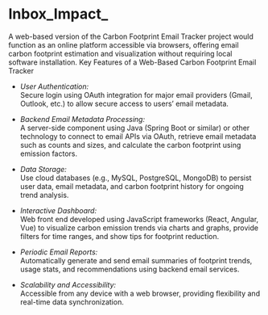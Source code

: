 # Inbox_Impact_
A web-based version of the Carbon Footprint Email Tracker project would function as an online platform accessible via browsers, offering email carbon footprint estimation and visualization without requiring local software installation.
Key Features of a Web-Based Carbon Footprint Email Tracker

- *User Authentication:*  
  Secure login using OAuth integration for major email providers (Gmail, Outlook, etc.) to allow secure access to users’ email metadata.

- *Backend Email Metadata Processing:*  
  A server-side component using Java (Spring Boot or similar) or other technology to connect to email APIs via OAuth, retrieve email metadata such as counts and sizes, and calculate the carbon footprint using emission factors.

- *Data Storage:*  
  Use cloud databases (e.g., MySQL, PostgreSQL, MongoDB) to persist user data, email metadata, and carbon footprint history for ongoing trend analysis.

- *Interactive Dashboard:*  
  Web front end developed using JavaScript frameworks (React, Angular, Vue) to visualize carbon emission trends via charts and graphs, provide filters for time ranges, and show tips for footprint reduction.

- *Periodic Email Reports:*  
Automatically generate and send email summaries of footprint trends, usage stats, and recommendations using backend email services.

- *Scalability and Accessibility:*  
  Accessible from any device with a web browser, providing flexibility and real-time data synchronization.
